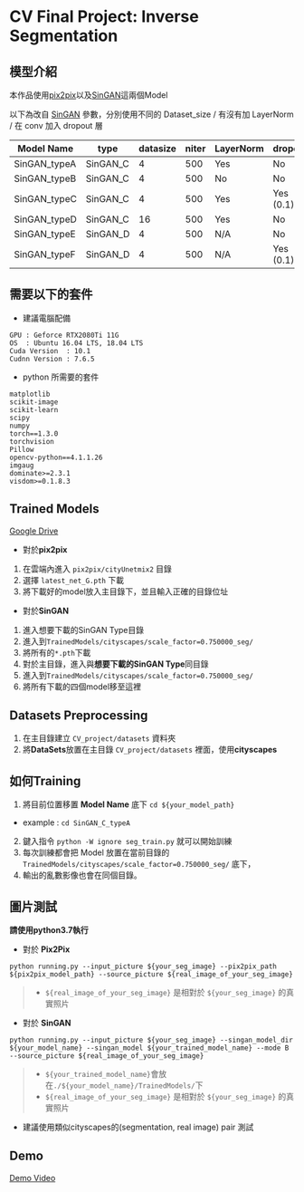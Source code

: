 # CV Final Project: Inverse Segmentation


## 模型介紹
本作品使用[pix2pix](https://github.com/junyanz/pytorch-CycleGAN-and-pix2pix)以及[SinGAN](https://github.com/tamarott/SinGAN)這兩個Model

以下為改自 [SinGAN](https://github.com/tamarott/SinGAN) 參數，分別使用不同的 Dataset_size / 有沒有加 LayerNorm / 在 conv 加入 dropout 層

| Model Name   | type     | datasize | niter | LayerNorm | dropout   |
| ------------ | -------- | -------- | ----- | --------- | --------- |
| SinGAN_typeA | SinGAN_C | 4        | 500   | Yes       | No        |
| SinGAN_typeB | SinGAN_C | 4        | 500   | No        | No        |
| SinGAN_typeC | SinGAN_C | 4        | 500   | Yes       | Yes (0.1) |
| SinGAN_typeD | SinGAN_C | 16       | 500   | Yes       | No        |
| SinGAN_typeE | SinGAN_D | 4        | 500   | N/A       | No        |
| SinGAN_typeF | SinGAN_D | 4        | 500   | N/A       | Yes (0.1) |

## 需要以下的套件

- 建議電腦配備
```
GPU : Geforce RTX2080Ti 11G
OS  : Ubuntu 16.04 LTS, 18.04 LTS
Cuda Version  : 10.1
Cudnn Version : 7.6.5
```

- python 所需要的套件
```
matplotlib
scikit-image
scikit-learn
scipy
numpy
torch==1.3.0
torchvision
Pillow
opencv-python==4.1.1.26
imgaug
dominate>=2.3.1
visdom>=0.1.8.3
```
## Trained Models
[Google Drive](https://drive.google.com/open?id=1H1uDzzwi7uClEY_lJEsyMarji3RX-ckb)
- 對於**pix2pix**
1. 在雲端內進入 `pix2pix/cityUnetmix2` 目錄
2. 選擇 `latest_net_G.pth` 下載
3. 將下載好的model放入主目錄下，並且輸入正確的目錄位址
- 對於**SinGAN**
1. 進入想要下載的SinGAN Type目錄
2. 進入到`TrainedModels/cityscapes/scale_factor=0.750000_seg/`
3. 將所有的`*.pth`下載
4. 對於主目錄，進入與**想要下載的SinGAN Type**同目錄
5. 進入到`TrainedModels/cityscapes/scale_factor=0.750000_seg/`
6. 將所有下載的四個model移至這裡

## Datasets Preprocessing
1. 在主目錄建立 `CV_project/datasets` 資料夾
2. 將**DataSets**放置在主目錄 `CV_project/datasets` 裡面，使用**cityscapes**

## 如何Training
1. 將目前位置移置 **Model Name** 底下 `cd ${your_model_path}`
  - example : `cd SinGAN_C_typeA`
2. 鍵入指令 `python -W ignore seg_train.py` 就可以開始訓練
3. 每次訓練都會把 Model 放置在當前目錄的 `TrainedModels/cityscapes/scale_factor=0.750000_seg/` 底下，
4. 輸出的亂數影像也會在同個目錄。


## 圖片測試
**請使用python3.7執行**
- 對於 **Pix2Pix**
```bash=linux
python running.py --input_picture ${your_seg_image} --pix2pix_path ${pix2pix_model_path} --source_picture ${real_image_of_your_seg_image}
```
> - `${real_image_of_your_seg_image}` 是相對於 `${your_seg_image}` 的真實照片
- 對於 **SinGAN**
```bash=linux
python running.py --input_picture ${your_seg_image} --singan_model_dir ${your_model_name} --singan_model ${your_trained_model_name} --mode B --source_picture ${real_image_of_your_seg_image}
```
> - `${your_trained_model_name}`會放在`./${your_model_name}/TrainedModels/`下
> - `${real_image_of_your_seg_image}` 是相對於 `${your_seg_image}` 的真實照片
- 建議使用類似cityscapes的(segmentation, real image) pair 測試

## Demo
[Demo Video](https://youtu.be/OyJVbbEGA3g)


